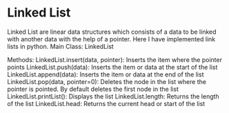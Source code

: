 # Linked List
Linked List are linear data structures which consists of a data to be linked with another data with the help of a pointer.
Here I have implemented link lists in python.
Main Class:
LinkedList

Methods:
LinkedList.insert(data, pointer): Inserts the item where the pointer points
LinkedList.push(data): Inserts the item or data at the start of the list
LinkedList.append(data): Inserts the item or data at the end of the list
LinkedList.pop(data, pointer=0): Deletes the node in the list where the pointer is pointed. By default deletes the first node in the list
LinkedList.printList(): Displays the list
LinkedList.length: Returns the length of the list
LinkedList.head: Returns the current head or start of the list

